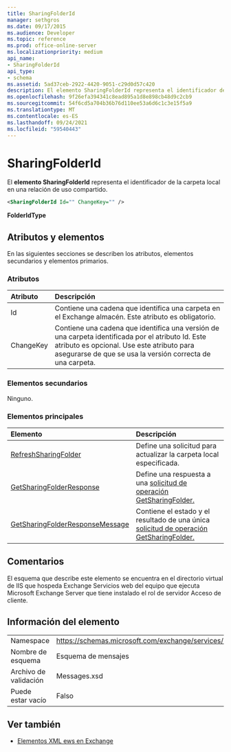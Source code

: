 ```yaml
---
title: SharingFolderId
manager: sethgros
ms.date: 09/17/2015
ms.audience: Developer
ms.topic: reference
ms.prod: office-online-server
ms.localizationpriority: medium
api_name:
- SharingFolderId
api_type:
- schema
ms.assetid: 5ad37ceb-2922-4420-9051-c29d0d57c420
description: El elemento SharingFolderId representa el identificador de la carpeta local en una relación de uso compartido.
ms.openlocfilehash: 9f26efa394341c8ead895a1d8e898cb48d9c2cb9
ms.sourcegitcommit: 54f6cd5a704b36b76d110ee53a6d6c1c3e15f5a9
ms.translationtype: MT
ms.contentlocale: es-ES
ms.lasthandoff: 09/24/2021
ms.locfileid: "59540443"
---
```

# <a name="sharingfolderid"></a>SharingFolderId

El **elemento SharingFolderId** representa el identificador de la carpeta local en una relación de uso compartido. 
  
```xml
<SharingFolderId Id="" ChangeKey="" />
```

 **FolderIdType**
## <a name="attributes-and-elements"></a>Atributos y elementos

En las siguientes secciones se describen los atributos, elementos secundarios y elementos primarios.
  
### <a name="attributes"></a>Atributos

|**Atributo**|**Descripción**|
|:-----|:-----|
|Id  <br/> |Contiene una cadena que identifica una carpeta en el Exchange almacén. Este atributo es obligatorio.  <br/> |
|ChangeKey  <br/> |Contiene una cadena que identifica una versión de una carpeta identificada por el atributo Id. Este atributo es opcional. Use este atributo para asegurarse de que se usa la versión correcta de una carpeta.  <br/> |
   
### <a name="child-elements"></a>Elementos secundarios

Ninguno.
  
### <a name="parent-elements"></a>Elementos principales

|**Elemento**|**Descripción**|
|:-----|:-----|
|[RefreshSharingFolder](refreshsharingfolder.md) <br/> |Define una solicitud para actualizar la carpeta local especificada.  <br/> |
|[GetSharingFolderResponse](getsharingfolderresponse.md) <br/> |Define una respuesta a una [solicitud de operación GetSharingFolder.](getsharingfolder-operation.md)  <br/> |
|[GetSharingFolderResponseMessage](getsharingfolderresponsemessage.md) <br/> |Contiene el estado y el resultado de una única [solicitud de operación GetSharingFolder.](getsharingfolder-operation.md)  <br/> |
   
## <a name="remarks"></a>Comentarios

El esquema que describe este elemento se encuentra en el directorio virtual de IIS que hospeda Exchange Servicios web del equipo que ejecuta Microsoft Exchange Server que tiene instalado el rol de servidor Acceso de cliente.
  
## <a name="element-information"></a>Información del elemento

|||
|:-----|:-----|
|Namespace  <br/> |https://schemas.microsoft.com/exchange/services/2006/messages  <br/> |
|Nombre de esquema  <br/> |Esquema de mensajes  <br/> |
|Archivo de validación  <br/> |Messages.xsd  <br/> |
|Puede estar vacío  <br/> |Falso  <br/> |
   
## <a name="see-also"></a>Ver también



- [Elementos XML ews en Exchange](ews-xml-elements-in-exchange.md)


